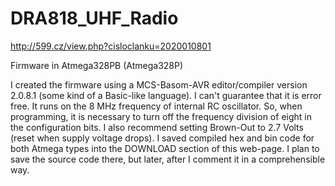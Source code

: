 # DRA818_UHF_Radio
http://599.cz/view.php?cisloclanku=2020010801

Firmware in Atmega328PB (Atmega328P)

I created the firmware using a MCS-Basom-AVR editor/compiler version 2.0.8.1 (some kind of a Basic-like language). I can't guarantee that it is error free. It runs on the 8 MHz frequency of internal RC oscillator. So, when programming, it is necessary to turn off the frequency division of eight in the configuration bits. I also recommend setting Brown-Out to 2.7 Volts (reset when supply voltage drops). I saved compiled hex and bin code for both Atmega types into the DOWNLOAD section of this web-page. I plan to save the source code there, but later, after I comment it in a comprehensible way.
